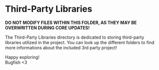 # Third-Party Libraries

**DO NOT MODIFY FILES WITHIN THIS FOLDER, AS THEY MAY BE OVERWRITTEN DURING CORE UPDATES!**

The Third-Party Libraries directory is dedicated to storing third-party libraries utilized in the project. You can look up the different folders to find more informations about the included 3rd party project!

Happy exploring!  
Bugfish <3